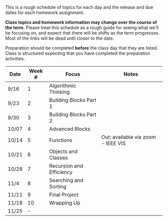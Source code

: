This is a rough schedule of topics for each day and the release and due dates for each homework assignment.

**Class topics and homework information may change over the course of the term.** Please treat this schedule as a rough guide for seeing what we’ll be focusing on, and expect that there will be shifts as the term progresses. Most of the links will be dead until closer to the date.

Preparation should be completed **before** the class day that they are listed. Class is structured expecting that you have completed the preparation activities.


| Date  | Week # | Focus                    | Notes                              |
| ----- | ------ | ------------------------ | ---------------------------------- |
| 9/16  | 1      | Algorithmic Thinking     |                                    |
| 9/23  | 2      | Building Blocks Part 1   |                                    |
| 9/30  | 3      | Building Blocks Part 2   |                                    |
| 10/07 | 4      | Advanced Blocks          |                                    |
| 10/14 | 5      | Functions                | Out; available via zoom - IEEE VIS |
| 10/21 | 6      | Objects and Classes      |                                    |
| 10/28 | 7      | Recursion and Efficiency |                                    |
| 11/4  | 8      | Searching and Sorting    |                                    |
| 11/11 | 9      | Final Project            |                                    |
| 11/18 | 10     | Wrapping Up              |                                    |
| 11/25 | -      |                          |                                    |
